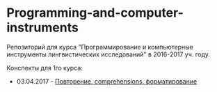 # Programming-and-computer-instruments
Репозиторий для курса "Программирование и компьютерные инструменты лингвистических исследований" в 2016-2017 уч. году.

Конспекты для 1го курса:

* 03.04.2017 - [Повторение, comprehensions, форматирование](https://github.com/ElizavetaKuzmenko/Programming-and-computer-instruments/blob/master/2017.04.03%20%D0%9F%D0%BE%D0%B2%D1%82%D0%BE%D1%80%D0%B5%D0%BD%D0%B8%D0%B5%2C%20comprehensions%2C%20format.ipynb)
